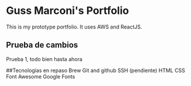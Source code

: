 # Guss Marconi's Portfolio

This is my prototype portfolio. It uses AWS and ReactJS.

## Prueba de cambios

Prueba 1, todo bien hasta ahora

##Tecnologías en repaso
Brew
Git and github
SSH (pendiente)
HTML
CSS
Font Awesome
Google Fonts
